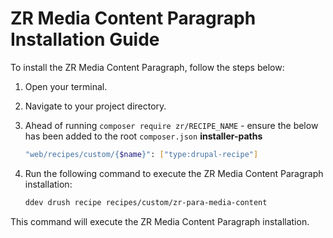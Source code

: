 # ZR Media Content Paragraph Installation Guide

To install the ZR Media Content Paragraph, follow the steps below:

1. Open your terminal.
2. Navigate to your project directory.
3. Ahead of running `composer require zr/RECIPE_NAME` - ensure the below has been added to the root `composer.json` **installer-paths**
    ```sh
    "web/recipes/custom/{$name}": ["type:drupal-recipe"]
    ```
4. Run the following command to execute the ZR Media Content Paragraph installation:

    ```sh
    ddev drush recipe recipes/custom/zr-para-media-content
    ```

This command will execute the ZR Media Content Paragraph installation.
